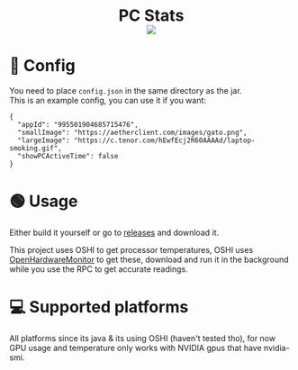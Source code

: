 # <p align="center">PC Stats<br><img src="https://aetherclient.com/uploads/imf44/2a8cfc720a.png"></p>

# 📄 Config
You need to place `config.json` in the same directory as the jar.<br>
This is an example config, you can use it if you want:
```
{
  "appId": "995501904685715476",
  "smallImage": "https://aetherclient.com/images/gato.png",
  "largeImage": "https://c.tenor.com/hEwfEcj2R60AAAAd/laptop-smoking.gif",
  "showPCActiveTime": false
}
```

# 🟢 Usage
Either build it yourself or go to [releases](https://github.com/imAETHER/PCStats/releases) and download it.

This project uses OSHI to get processor temperatures, OSHI uses [OpenHardwareMonitor](https://github.com/openhardwaremonitor/openhardwaremonitor) to get these, download and run it in the background while you use the RPC to get accurate readings.<br>


# 💻 Supported platforms
All platforms since its java & its using OSHI (haven't tested tho), for now GPU usage and temperature only works with NVIDIA gpus that have nvidia-smi.

